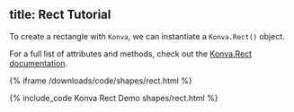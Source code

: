 title: Rect Tutorial
---

To create a rectangle with `Konva`, we can instantiate a `Konva.Rect()` object.

For a full list of attributes and methods, check out the [Konva.Rect documentation](http://konvajs.github.io/api/Konva.Rect.html).

{% iframe /downloads/code/shapes/rect.html %}

{% include_code Konva Rect Demo shapes/rect.html %}
